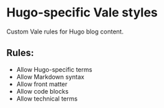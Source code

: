 # Hugo-specific Vale styles

Custom Vale rules for Hugo blog content.

## Rules:
- Allow Hugo-specific terms
- Allow Markdown syntax
- Allow front matter
- Allow code blocks
- Allow technical terms
